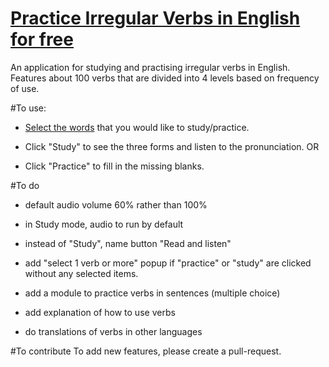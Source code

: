 # [Practice Irregular Verbs in English for free](https://margareti.github.io/irregular-verbs/)

An application for studying and practising irregular verbs in English.
Features about 100 verbs that are divided into 4 levels based on frequency of use.


#To use:
- [Select the words](https://margareti.github.io/irregular-verbs/) that you would like to study/practice.

- Click "Study" to see the three forms and listen to the pronunciation. 
  OR
- Click "Practice" to fill in the missing blanks. 

#To do
- default audio volume 60% rather than 100%
- in Study mode, audio to run by default
- instead of "Study", name button "Read and listen"

- add "select 1 verb or more" popup if "practice" or "study" are clicked without any selected items.
- add a module to practice verbs in sentences (multiple choice)
- add explanation of how to use verbs
- do translations of verbs in other languages



#To contribute
To add new features, please create a pull-request.

